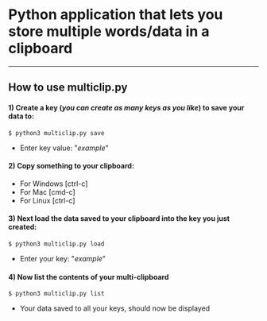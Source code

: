 # Python application that lets you store multiple words/data in a clipboard

---
## How to use multiclip.py
#### 1) Create a key (_you can create as many keys as you like_) to save your data to:
    $ python3 multiclip.py save
- Enter key value: "_example_"

#### 2) Copy something to your clipboard:
- For Windows [ctrl-c]
- For Mac [cmd-c]
- For Linux [ctrl-c]

#### 3) Next load the data saved to your clipboard into the key you just created:
    $ python3 multiclip.py load 
- Enter your key: "_example_"

#### 4) Now list the contents of your multi-clipboard
    $ python3 multiclip.py list
- Your data saved to all your keys, should now be displayed
